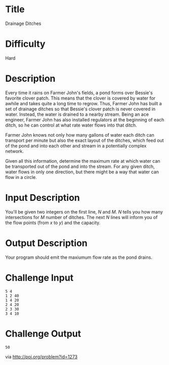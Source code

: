 # Title

Drainage Ditches

# Difficulty

Hard

# Description

Every time it rains on Farmer John's fields, a pond forms over Bessie's favorite clover patch. This means that the clover is covered by water for awhile and takes quite a long time to regrow. Thus, Farmer John has built a set of drainage ditches so that Bessie's clover patch is never covered in water. Instead, the water is drained to a nearby stream. Being an ace engineer, Farmer John has also installed regulators at the beginning of each ditch, so he can control at what rate water flows into that ditch. 

Farmer John knows not only how many gallons of water each ditch can transport per minute but also the exact layout of the ditches, which feed out of the pond and into each other and stream in a potentially complex network. 

Given all this information, determine the maximum rate at which water can be transported out of the pond and into the stream. For any given ditch, water flows in only one direction, but there might be a way that water can flow in a circle. 

# Input Description

You'll be given two integers on the first line, *N* and *M*. *N* tells you how many intersections for *M* number of ditches.  The next *N* lines will inform you of the flow points (from *x* to *y*) and the capacity. 

# Output Description

Your program should emit the maxiumum flow rate as the pond drains. 

# Challenge Input

    5 4
    1 2 40
    1 4 20
    2 4 20
    2 3 30
    3 4 10

# Challenge Output

    50

via http://poj.org/problem?id=1273